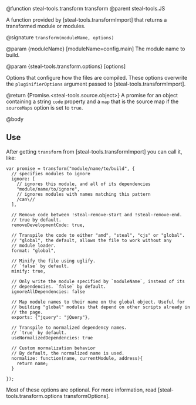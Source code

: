 @function steal-tools.transform transform
@parent steal-tools.JS

A function provided by [steal-tools.transformImport] that returns a transformed
module or modules.

@signature `transform(moduleName, options)`

@param {moduleName} [moduleName=config.main] The module name to build.

@param {steal-tools.transform.options} [options]

Options that configure how the files are compiled.  These options overwrite the
`pluginifierOptions` argument passed to [steal-tools.transformImport].

@return {Promise.<steal-tools.source.object>} A promise for an object containing a string `code` property and a `map` that is the source map if the `sourceMaps` option is set to `true`.

@body

## Use

After getting `transform` from [steal-tools.transformImport] you can call it, like:

    var promise = transform("module/name/to/build", {
      // specifies modules to ignore
      ignore: [
        // ignores this module, and all of its dependencies
        "module/name/to/ignore",
        // ignores modules with names matching this pattern
        /can\//
      ],

      // Remove code between !steal-remove-start and !steal-remove-end.
      // true by default.
      removeDevelopmentCode: true,

      // Transpile the code to either "amd", "steal", "cjs" or "global".
      // "global", the default, allows the file to work without any
      // module loader.
      format: "global",

      // Minify the file using uglify.
      // `false` by default.
      minify: true,

      // Only write the module specified by `moduleName`, instead of its
      // dependencies. `false` by default.
      ignoreAllDependencies: false

      // Map module names to their name on the global object. Useful for
      // building "global" modules that depend on other scripts already in
      // the page.
      exports: {"jquery": "jQuery"},

      // Transpile to normalized dependency names.
      // `true` by default.
      useNormalizedDependencies: true

      // Custom normalization behavior
      // By default, the normalized name is used.
      normalize: function(name, currentModule, address){
        return name;
      }

    });

Most of these options are optional.  For more
information, read [steal-tools.transform.options transformOptions].
